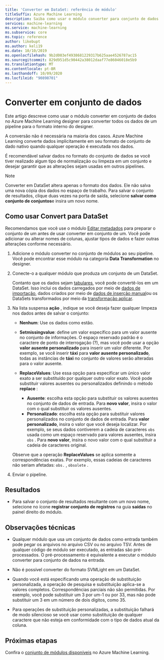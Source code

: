 ```yaml
---
title: 'Converter em DataSet: referência de módulo'
titleSuffix: Azure Machine Learning
description: Saiba como usar o módulo converter para conjunto de dados em Azure Machine Learning para converter a entrada de dados para o formato de DataSet interno usado pelo Microsoft Azure Machine Learning.
services: machine-learning
ms.service: machine-learning
ms.subservice: core
ms.topic: reference
author: likebupt
ms.author: keli19
ms.date: 10/10/2019
ms.openlocfilehash: 9b2d003ef4938681229317b625aae4526787ac15
ms.sourcegitcommit: 829d951d5c90442a38012daaf77e86046018e5b9
ms.translationtype: MT
ms.contentlocale: pt-BR
ms.lasthandoff: 10/09/2020
ms.locfileid: "90898701"
---
```

# <a name="convert-to-dataset"></a>Converter em conjunto de dados

Este artigo descreve como usar o módulo converter em conjunto de dados no Azure Machine Learning designer para converter todos os dados de um pipeline para o formato interno do designer.
  
A conversão não é necessária na maioria dos casos. Azure Machine Learning converte dados implicitamente em seu formato de conjunto de dado nativo quando qualquer operação é executada nos dados. 

É recomendável salvar dados no formato do conjunto de dados se você tiver realizado algum tipo de normalização ou limpeza em um conjunto e desejar garantir que as alterações sejam usadas em outros pipelines.  
  
> [!NOTE]
> Converter em DataSet altera apenas o formato dos dados. Ele não salva uma nova cópia dos dados no espaço de trabalho. Para salvar o conjunto de resultados, clique duas vezes na porta de saída, selecione **salvar como conjunto de conjuntos**e insira um novo nome.  
  
## <a name="how-to-use-convert-to-dataset"></a>Como usar Convert para DataSet  

Recomendamos que você use o módulo [Editar metadados](edit-metadata.md) para preparar o conjunto de um antes de usar converter em conjunto de um. Você pode adicionar ou alterar nomes de colunas, ajustar tipos de dados e fazer outras alterações conforme necessário.

1.  Adicione o módulo converter no conjunto de módulos ao seu pipeline. Você pode encontrar esse módulo na categoria **Data Transformation** no designer. 

2. Conecte-o a qualquer módulo que produza um conjunto de um DataSet.   

    Contanto que os dados sejam [tabulares](https://docs.microsoft.com/python/api/azureml-core/azureml.data.tabulardataset?view=azure-ml-py&preserve-view=true), você pode convertê-los em um DataSet. Isso inclui os dados carregados por meio de [dados de importação](import-data.md), dados criados por meio de [dados de inserção manual](enter-data-manually.md)ou os DataSets transformados por meio da [transformação aplicar](apply-transformation.md).

3.  Na lista suspensa **ação** , indique se você deseja fazer qualquer limpeza nos dados antes de salvar o conjunto:  
  
    - **Nenhum**: Use os dados como estão.  
  
    - **Setmissingvalue**: define um valor específico para um valor ausente no conjunto de informações. O espaço reservado padrão é o caractere de ponto de interrogação (?), mas você pode usar a opção  **valor ausente personalizado** para inserir um valor diferente. Por exemplo, se você inserir **táxi** para **valor ausente personalizado**, todas as instâncias de **táxi** no conjunto de valores serão alteradas para o valor ausente.
  
    - **ReplaceValues**: Use essa opção para especificar um único valor exato a ser substituído por qualquer outro valor exato. Você pode substituir valores ausentes ou personalizados definindo o método **replace** :

      - **Ausente**: escolha esta opção para substituir os valores ausentes no conjunto de dados de entrada. Para **novo valor**, insira o valor com o qual substituir os valores ausentes.
      - **Personalizado**: escolha esta opção para substituir valores personalizados no conjunto de dados de entrada. Para **valor personalizado**, insira o valor que você deseja localizar. Por exemplo, se seus dados contiverem a cadeia de caracteres `obs` usada como um espaço reservado para valores ausentes, insira `obs` . Para **novo valor**, insira o novo valor com o qual substituir a cadeia de caracteres original.
  
    Observe que a operação **ReplaceValues** se aplica somente a correspondências exatas. Por exemplo, essas cadeias de caracteres não seriam afetadas: `obs.` , `obsolete` .  
 
  
5.  Enviar o pipeline.  

## <a name="results"></a>Resultados

+  Para salvar o conjunto de resultados resultante com um novo nome, selecione no ícone **registrar conjunto de registros** na guia **saídas** no painel direito do módulo.  
  
## <a name="technical-notes"></a>Observações técnicas  

-   Qualquer módulo que usa um conjunto de dados como entrada também pode pegar os arquivos no arquivo CSV ou no arquivo TSV. Antes de qualquer código de módulo ser executado, as entradas são pré-processados. O pré-processamento é equivalente a executar o módulo converter para conjunto de dados na entrada.  
  
-   Não é possível converter do formato SVMLight em um DataSet.  
  
-   Quando você está especificando uma operação de substituição personalizada, a operação de pesquisa e substituição aplica-se a valores completos. Correspondências parciais não são permitidas. Por exemplo, você pode substituir um 3 por um-1 ou por 33, mas não pode substituir um 3 em um número de dois dígitos, como 35.  
  
-   Para operações de substituição personalizadas, a substituição falhará de modo silencioso se você usar como substituição de qualquer caractere que não esteja em conformidade com o tipo de dados atual da coluna.  

  
## <a name="next-steps"></a>Próximas etapas

Confira o [conjunto de módulos disponíveis](module-reference.md) no Azure Machine Learning. 
